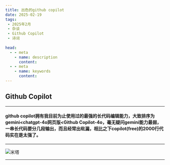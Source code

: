 ```yaml
---
title: 出色的github copilot
date: 2025-02-19
tags:
 - 2025年2月
 - 杂谈
 - Github Copilot
 - 诗词
 
head:
  - - meta
    - name: description
      content: 
  - - meta
    - name: keywords
      content: 
---
```

## Github Copilot
---
#### github copilot拥有我目前为止使用过的最强的长代码编辑能力，大致排序为gemini<chatgpt-4o网页版<Github Copilot-4o，毫无疑问gemini能力最弱，一串长代码要分几段输出，而且经常出纰漏，相比之下copilot(free)的2000行代码实在是太强了。
---
![米塔](https://w.wallhaven.cc/full/3l/wallhaven-3ld236.jpg)

---